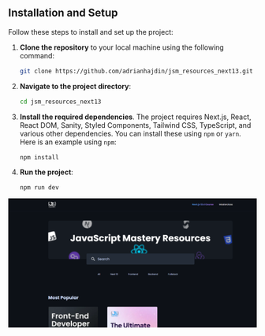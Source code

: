 ## Installation and Setup

Follow these steps to install and set up the project:

1. **Clone the repository** to your local machine using the following command:
    ```bash
    git clone https://github.com/adrianhajdin/jsm_resources_next13.git
    ```

2. **Navigate to the project directory**:
    ```bash
    cd jsm_resources_next13
    ```

3. **Install the required dependencies**. The project requires Next.js, React, React DOM, Sanity, Styled Components, Tailwind CSS, TypeScript, and various other dependencies. You can install these using `npm` or `yarn`. Here is an example using `npm`:
    ```bash
    npm install
    ```

4. **Run the project**:
    ```bash
    npm run dev
    ```

![Project Screenshot](public/readme-screenshot.png)

